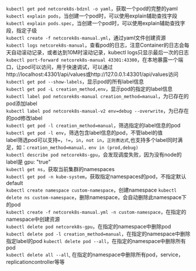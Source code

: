 `kubectl get pod netcorek8s-bdznl -o yaml`，获取一个pod的完整的yaml  
`kubectl explain pods`，当创建一个pod时，可以使用explain辅助查找字段  
`kubectl explain pods.spec`，当创建一个pod时，可以使用explain辅助查找字段，指定子级  
`kubectl create -f netcorek8s-manual.yml`，通过yaml文件创建资源  
`kubectl logs netcorek8s-manual`，查看pod的日志，注意Container的日志会每天自动滚动记录，或者达到10M时滚动记录，kubectl logs只显示最后一次的日志  
`kubectl port-forward netcorek8s-manual 43301:43300`，在本地暴露一个端口，让pod可以访问，用于快速调试，可以通过http://localhost:43301/api/values或http://127.0.0.1:43301/api/values访问  
`kubectl get pod --show-labels`，显示pod的所有label信息  
`kubectl get pod -L creation_method,env`，显示pod的指定的label信息  
`kubectl label pod netcorek8s-manual creation_method=manual`，为已存在的pod添加label  
`kubectl label pod netcorek8s-manual-v2 env=debug --overwrite`，为已存在的pod修改label  
`kubectl get pod -l creation_method=manual`，筛选指定的label信息的pod  
`kubectl get pod -l env`，筛选包含label信息的pod，不管label的值  
label筛选pod可以支持`=`，`!=`，`in`，`not in`，`正则表达式`,也支持多个label同时满足，如：`creation_method=manual，env in (prod,debug)`  
`kubectl describe pod netcorek8s-gpu`，会发现调度失败，因为没有node的label是 gpu: "true"  
`kubectl get ns`，获取当前集群的namespaces  
`kubectl get pod -n kube-system`，获取指定namespaces的pod，不指定默认default  
`kubectl create namespace custom-namespace`，创建namespace
`kubectl delete ns custom-namespace`，删除namespace，会自动删除此namespace下的pod  
`kubectl create -f netcorek8s-manual.yml -n custom-namespace`，在指定的namespace中创建资源  
`kubectl delete pod netcorek8s-gpu`，在指定的namespace中删除pod  
`kubectl delete pod -l creation_method=manual`，在指定的namespace中删除指定label的pod 
`kubectl delete pod --all`，在指定的namespace中删除所有pod  
`kubectl delete all --all`, 在指定的namespace中删除所有pod，service，replicationcontroller等等  






